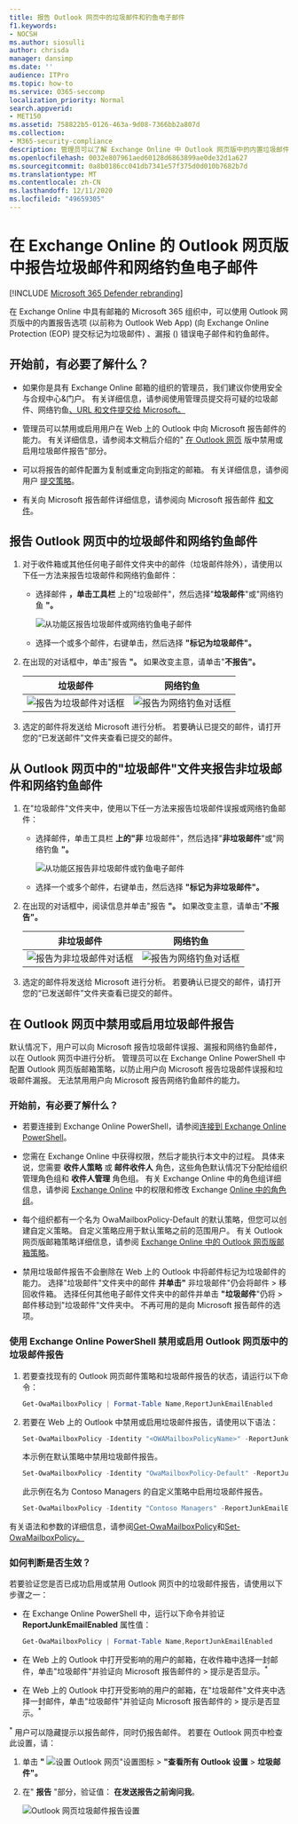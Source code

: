 ```yaml
---
title: 报告 Outlook 网页中的垃圾邮件和钓鱼电子邮件
f1.keywords:
- NOCSH
ms.author: siosulli
author: chrisda
manager: dansimp
ms.date: ''
audience: ITPro
ms.topic: how-to
ms.service: O365-seccomp
localization_priority: Normal
search.appverid:
- MET150
ms.assetid: 758822b5-0126-463a-9d08-7366bb2a807d
ms.collection:
- M365-security-compliance
description: 管理员可以了解 Exchange Online 中 Outlook 网页版中的内置垃圾邮件报告选项 (Outlook Web App) 垃圾邮件报告选项，以及如何为用户禁用这些报告选项。
ms.openlocfilehash: 0032e807961aed60128d6863899ae0de32d1a627
ms.sourcegitcommit: 0a8b0186cc041db7341e57f375d0d010b7682b7d
ms.translationtype: MT
ms.contentlocale: zh-CN
ms.lasthandoff: 12/11/2020
ms.locfileid: "49659305"
---
```

# <a name="report-junk-and-phishing-email-in-outlook-on-the-web-in-exchange-online"></a>在 Exchange Online 的 Outlook 网页版中报告垃圾邮件和网络钓鱼电子邮件

[!INCLUDE [Microsoft 365 Defender rebranding](../includes/microsoft-defender-for-office.md)]


在 Exchange Online 中具有邮箱的 Microsoft 365 组织中，可以使用 Outlook 网页版中的内置报告选项 (以前称为 Outlook Web App)  (向 Exchange Online Protection (EOP) 提交标记为垃圾邮件) 、漏报 () 错误电子邮件和钓鱼邮件。

## <a name="what-do-you-need-to-know-before-you-begin"></a>开始前，有必要了解什么？

- 如果你是具有 Exchange Online 邮箱的组织的管理员，我们建议你使用安全与合规中心&门户。 有关详细信息，请参阅使用管理员提交将可疑的垃圾邮件、网络钓鱼[、URL 和文件提交给 Microsoft。](admin-submission.md)

- 管理员可以禁用或启用用户在 Web 上的 Outlook 中向 Microsoft 报告邮件的能力。 有关详细信息，请参阅本文稍后介绍的" [在 Outlook 网页](#disable-or-enable-junk-email-reporting-in-outlook-on-the-web) 版中禁用或启用垃圾邮件报告"部分。

- 可以将报告的邮件配置为复制或重定向到指定的邮箱。 有关详细信息，请参阅用户 [提交策略](user-submission.md)。

- 有关向 Microsoft 报告邮件详细信息，请参阅向 Microsoft 报告邮件 [和文件](report-junk-email-messages-to-microsoft.md)。

## <a name="report-spam-and-phishing-messages-in-outlook-on-the-web"></a>报告 Outlook 网页中的垃圾邮件和网络钓鱼邮件

1. 对于收件箱或其他任何电子邮件文件夹中的邮件（垃圾邮件除外），请使用以下任一方法来报告垃圾邮件和网络钓鱼邮件：

   - 选择邮件 **，单击工具栏** 上的"垃圾邮件"，然后选择"**垃圾邮件**"或"网络钓鱼 **"。**

     ![从功能区报告垃圾邮件或网络钓鱼电子邮件](../../media/owa-report-junk.png)

   - 选择一个或多个邮件，右键单击，然后选择 **"标记为垃圾邮件"。**

2. 在出现的对话框中，单击"报告 **"。** 如果改变主意，请单击"**不报告"。**

   |垃圾邮件|网络钓鱼|
   |:---:|:---:|
   |![报告为垃圾邮件对话框](../../media/owa-report-as-junk-dialog.png)|![报告为网络钓鱼对话框](../../media/owa-report-as-phishing-dialog.png)|

3. 选定的邮件将发送给 Microsoft 进行分析。 若要确认已提交的邮件，请打开您的“已发送邮件”文件夹查看已提交的邮件。

## <a name="report-non-spam-and-phishing-messages-from-the-junk-email-folder-in-outlook-on-the-web"></a>从 Outlook 网页中的"垃圾邮件"文件夹报告非垃圾邮件和网络钓鱼邮件

1. 在"垃圾邮件"文件夹中，使用以下任一方法来报告垃圾邮件误报或网络钓鱼邮件：

   - 选择邮件，单击工具栏 **上的"非** 垃圾邮件"，然后选择"**非垃圾邮件**"或"网络钓鱼 **"。**

     ![从功能区报告非垃圾邮件或钓鱼电子邮件](../../media/owa-report-not-junk.png)

   - 选择一个或多个邮件，右键单击，然后选择 **"标记为非垃圾邮件"。**

2. 在出现的对话框中，阅读信息并单击"报告 **"。** 如果改变主意，请单击"**不报告"。**

   |非垃圾邮件|网络钓鱼|
   |:---:|:---:|
   |![报告为非垃圾邮件对话框](../../media/owa-report-as-not-junk-dialog.png)|![报告为网络钓鱼对话框](../../media/owa-report-as-phishing-dialog.png)|

3. 选定的邮件将发送给 Microsoft 进行分析。 若要确认已提交的邮件，请打开您的“已发送邮件”文件夹查看已提交的邮件。

## <a name="disable-or-enable-junk-email-reporting-in-outlook-on-the-web"></a>在 Outlook 网页中禁用或启用垃圾邮件报告

默认情况下，用户可以向 Microsoft 报告垃圾邮件误报、漏报和网络钓鱼邮件，以在 Outlook 网页中进行分析。 管理员可以在 Exchange Online PowerShell 中配置 Outlook 网页版邮箱策略，以防止用户向 Microsoft 报告垃圾邮件误报和垃圾邮件漏报。 无法禁用用户向 Microsoft 报告网络钓鱼邮件的能力。

### <a name="what-do-you-need-to-know-before-you-begin"></a>开始前，有必要了解什么？

- 若要连接到 Exchange Online PowerShell，请参阅[连接到 Exchange Online PowerShell](https://docs.microsoft.com/powershell/exchange/connect-to-exchange-online-powershell)。

- 您需在 Exchange Online 中获得权限，然后才能执行本文中的过程。 具体来说，您需要 **收件人策略** 或 **邮件收件人** 角色，这些角色默认情况下分配给组织管理角色组和 **收件人管理** 角色组。 有关 Exchange Online 中的角色组详细信息，请参阅 [Exchange Online](https://docs.microsoft.com/exchange/permissions-exo/permissions-exo) 中的权限和修改 Exchange [Online 中的角色组](https://docs.microsoft.com/Exchange/permissions-exo/role-groups#modify-role-groups)。

- 每个组织都有一个名为 OwaMailboxPolicy-Default 的默认策略，但您可以创建自定义策略。 自定义策略应用于默认策略之前的范围用户。 有关 Outlook 网页版邮箱策略详细信息，请参阅 [Exchange Online 中的 Outlook 网页版邮箱策略](https://docs.microsoft.com/Exchange/clients-and-mobile-in-exchange-online/outlook-on-the-web/outlook-web-app-mailbox-policies)。

- 禁用垃圾邮件报告不会删除在 Web 上的 Outlook 中将邮件标记为垃圾邮件的能力。 选择"垃圾邮件"文件夹中的邮件 **并单击"** 非垃圾邮件"仍会将邮件 \> 移回收件箱。 选择任何其他电子邮件文件夹中的邮件并单击 **"垃圾邮件**"仍将 \> 邮件移动到"垃圾邮件"文件夹中。 不再可用的是向 Microsoft 报告邮件的选项。

### <a name="use-exchange-online-powershell-to-disable-or-enable-junk-email-reporting-in-outlook-on-the-web"></a>使用 Exchange Online PowerShell 禁用或启用 Outlook 网页版中的垃圾邮件报告

1. 若要查找现有的 Outlook 网页邮件策略和垃圾邮件报告的状态，请运行以下命令：

   ```powershell
   Get-OwaMailboxPolicy | Format-Table Name,ReportJunkEmailEnabled
   ```

2. 若要在 Web 上的 Outlook 中禁用或启用垃圾邮件报告，请使用以下语法：

   ```powershell
   Set-OwaMailboxPolicy -Identity "<OWAMailboxPolicyName>" -ReportJunkEmailEnabled <$true | $false>
   ```

   本示例在默认策略中禁用垃圾邮件报告。

   ```powershell
   Set-OwaMailboxPolicy -Identity "OwaMailboxPolicy-Default" -ReportJunkEmailEnabled $false
   ```

   此示例在名为 Contoso Managers 的自定义策略中启用垃圾邮件报告。

   ```powershell
   Set-OwaMailboxPolicy -Identity "Contoso Managers" -ReportJunkEmailEnabled $true
   ```

有关语法和参数的详细信息，请参阅[Get-OwaMailboxPolicy](https://docs.microsoft.com/powershell/module/exchange/get-owamailboxpolicy)和[Set-OwaMailboxPolicy。](https://docs.microsoft.com/powershell/module/exchange/set-owamailboxpolicy)

### <a name="how-do-you-know-this-worked"></a>如何判断是否生效？

若要验证您是否已成功启用或禁用 Outlook 网页中的垃圾邮件报告，请使用以下步骤之一：

- 在 Exchange Online PowerShell 中，运行以下命令并验证 **ReportJunkEmailEnabled** 属性值：

  ```powershell
  Get-OwaMailboxPolicy | Format-Table Name,ReportJunkEmailEnabled
  ```

- 在 Web 上的 Outlook 中打开受影响的用户的邮箱，在收件箱中选择一封邮件，单击"垃圾邮件"并验证向 Microsoft 报告邮件的 \> 提示是否显示。<sup>\*</sup>

- 在 Web 上的 Outlook 中打开受影响的用户的邮箱，在"垃圾邮件"文件夹中选择一封邮件，单击"垃圾邮件"并验证向 Microsoft 报告邮件的 \> 提示是否显示。<sup>\*</sup>

<sup>\*</sup> 用户可以隐藏提示以报告邮件，同时仍报告邮件。 若要在 Outlook 网页中检查此设置，请：

1. 单击 **"** ![ 设置 Outlook 网页"设置图标 ](../../media/owa-settings-icon.png) \> **"查看所有 Outlook 设置** \> **垃圾邮件"。**
2. 在" **报告** "部分，验证值： **在发送报告之前询问我**。

   ![Outlook 网页垃圾邮件报告设置](../../media/owa-junk-email-reporting-options.png)
